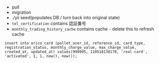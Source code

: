 - pull
- migration
- ./yii seed(populates DB / turn back into original state)
- `tel_certification` contains 認証番号
- `monthly_trading_history_cache` contains cache - delete this to refresh cache
```
insert into orico_card (pollet_user_id, reference_id, card_type, registration_status, monthly_charge_value, max_charge_value, created_at, updated_at) values(999995, 110518138170, 'real-card', 'activated', 1, 1, now(), now());
```
